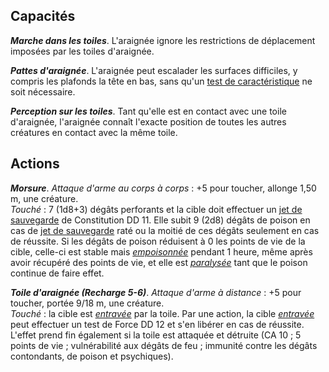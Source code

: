 ## Capacités
_**Marche dans les toiles**_. L'araignée ignore les restrictions de déplacement imposées par les toiles d'araignée.

_**Pattes d'araignée**_. L'araignée peut escalader les surfaces difficiles, y compris les plafonds la tête en bas, sans qu'un [test de caractéristique](/utiliser-les-caracteristiques/#tests-de-caracteristique) ne soit nécessaire.

_**Perception sur les toiles**_. Tant qu'elle est en contact avec une toile d'araignée, l'araignée connaît l'exacte position de toutes les autres créatures en contact avec la même toile.

## Actions
_**Morsure**_. _Attaque d'arme au corps à corps_ : +5 pour toucher, allonge 1,50 m, une créature.  
_Touché_ : 7 (1d8+3) dégâts perforants et la cible doit effectuer un [jet de sauvegarde](/utiliser-les-caracteristiques/#jets-de-sauvegarde) de Constitution DD 11. Elle subit 9 (2d8) dégâts de poison en cas de [jet de sauvegarde](/utiliser-les-caracteristiques/#jets-de-sauvegarde) raté ou la moitié de ces dégâts seulement en cas de réussite. Si les dégâts de poison réduisent à 0 les points de vie de la cible, celle-ci est stable mais [_empoisonnée_](/gerer-la-sante-du-personnage/#empoisonne) pendant 1 heure, même après avoir récupéré des points de vie, et elle est [_paralysée_](/gerer-la-sante-du-personnage/#paralyse) tant que le poison continue de faire effet.

_**Toile d'araignée (Recharge 5-6)**_. _Attaque d'arme à distance_ : +5 pour toucher, portée 9/18 m, une créature.  
_Touché_ : la cible est [_entravée_](/gerer-la-sante-du-personnage/#entrave) par la toile. Par une action, la cible [_entravée_](/gerer-la-sante-du-personnage/#entrave) peut effectuer un test de Force DD 12 et s'en libérer en cas de réussite. L'effet prend fin également si la toile est attaquée et détruite (CA 10 ; 5 points de vie ; vulnérabilité aux dégâts de feu ; immunité contre les dégâts contondants, de poison et psychiques).
